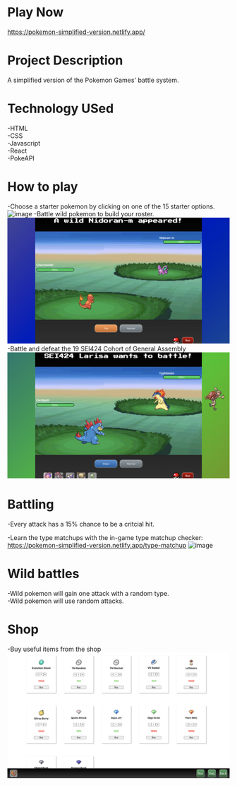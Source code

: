# Play Now
https://pokemon-simplified-version.netlify.app/

# Project Description
A simplified version of the Pokemon Games' battle system.

# Technology USed
-HTML  
-CSS  
-Javascript  
-React  
-PokeAPI  

# How to play
-Choose a starter pokemon by clicking on one of the 15 starter options.
![image](screenshots/screenshot4.png)
-Battle wild pokemon to build your roster.
![image](screenshots/screenshot5.png)
-Battle and defeat the 19 SEI424 Cohort of General Assembly 
![image](screenshots/screenshot6.png)

# Battling 
-Every attack has a 15% chance to be a critcial hit.  

-Learn the type matchups with the in-game type matchup checker:
https://pokemon-simplified-version.netlify.app/type-matchup
![image](screenshots/screenshot7.png)


# Wild battles
-Wild pokemon will gain one attack with a random type.  
-Wild pokemon will use random attacks.

# Shop
-Buy useful items from the shop
![image](screenshots/screenshot8.png)

